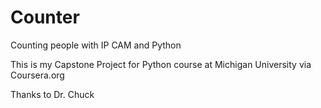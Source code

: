 # Counter
Counting people with IP CAM and Python

This is my Capstone Project for Python course at Michigan University via Coursera.org

Thanks to Dr. Chuck
